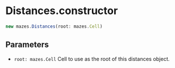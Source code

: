 # Distances.constructor

```typescript
new mazes.Distances(root: mazes.Cell)
```

## Parameters

- `root: mazes.Cell` Cell to use as the root of this distances object.

